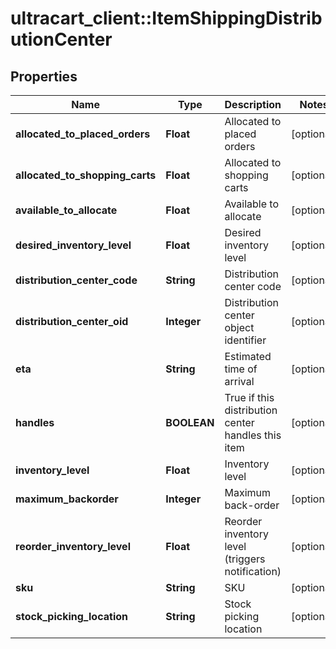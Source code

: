 # ultracart_client::ItemShippingDistributionCenter

## Properties
Name | Type | Description | Notes
------------ | ------------- | ------------- | -------------
**allocated_to_placed_orders** | **Float** | Allocated to placed orders | [optional] 
**allocated_to_shopping_carts** | **Float** | Allocated to shopping carts | [optional] 
**available_to_allocate** | **Float** | Available to allocate | [optional] 
**desired_inventory_level** | **Float** | Desired inventory level | [optional] 
**distribution_center_code** | **String** | Distribution center code | [optional] 
**distribution_center_oid** | **Integer** | Distribution center object identifier | [optional] 
**eta** | **String** | Estimated time of arrival | [optional] 
**handles** | **BOOLEAN** | True if this distribution center handles this item | [optional] 
**inventory_level** | **Float** | Inventory level | [optional] 
**maximum_backorder** | **Integer** | Maximum back-order | [optional] 
**reorder_inventory_level** | **Float** | Reorder inventory level (triggers notification) | [optional] 
**sku** | **String** | SKU | [optional] 
**stock_picking_location** | **String** | Stock picking location | [optional] 


